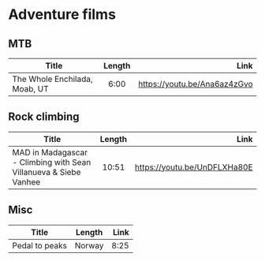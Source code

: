 # Adventure films

## MTB

| Title                               | Length           | Link                                                    |
| ------------------------------------|:----------------:| -------------------------------------------------------:|
|  The Whole Enchilada, Moab, UT      | 6:00             | https://youtu.be/Ana6az4zGvo                            |

## Rock climbing

| Title                                                                  | Length           | Link                                                    |
| -----------------------------------------------------------------------|:----------------:| -------------------------------------------------------:|
|  MAD in Madagascar - Climbing with Sean Villanueva & Siebe Vanhee      | 10:51            | https://youtu.be/UnDFLXHa80E                            |

## Misc

| Title                               | Length           | Link                                                    |
| ------------------------------------|:----------------:| -------------------------------------------------------:|
|  Pedal to peaks | Norway            | 8:25             | https://youtu.be/OSNNk6s3iio                            |


